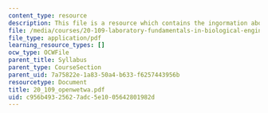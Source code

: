 ```yaml
---
content_type: resource
description: This file is a resource which contains the ingormation about OpenWetWare.
file: /media/courses/20-109-laboratory-fundamentals-in-biological-engineering-fall-2007/c956b49325627adc5e1005642801982d_20_109_openwetwa.pdf
file_type: application/pdf
learning_resource_types: []
ocw_type: OCWFile
parent_title: Syllabus
parent_type: CourseSection
parent_uid: 7a75822e-1a83-50a4-b633-f6257443956b
resourcetype: Document
title: 20_109_openwetwa.pdf
uid: c956b493-2562-7adc-5e10-05642801982d
---
```

